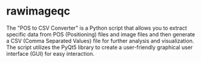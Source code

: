 # rawimageqc
The "POS to CSV Converter" is a Python script that allows you to extract specific data from POS (Positioning) files and image files and then generate a CSV (Comma Separated Values) file for further analysis and visualization. The script utilizes the PyQt5 library to create a user-friendly graphical user interface (GUI) for easy interaction.
